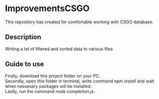 # ImprovementsCSGO

This repository has created for comfortable working with CSGO database.

## Description

Writing a lot of filtered and sorted data to various files

## Guide to use

Firstly, download this project folder on your PC.  
Secondly, open this folder in terminal, write command *npm install* and wait when nessesary packages will be installed.  
Lastly, run the command *node completion.js*.  
